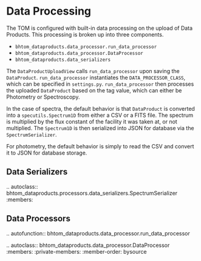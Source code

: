 # Data Processing

The TOM is configured with built-in data processing on the upload of Data Products. This processing is broken up into
three components.

* ``bhtom_dataproducts.data_processor.run_data_processor``
* ``bhtom_dataproducts.data_processor.DataProcessor``
* ``bhtom_dataproducts.data_serializers``

The ``DataProductUploadView`` calls ``run_data_processor`` upon saving the ``DataProduct``. ``run_data_processor``
instantiates the ``DATA_PROCESSOR_CLASS``, which can be specified in ``settings.py``. ``run_data_processor`` then
processes the uploaded ``DataProduct`` based on the tag value, which can either be Photometry or Spectroscopy.

In the case of spectra, the default behavior is that ``DataProduct`` is converted into a ``specutils.Spectrum1D`` from
either a CSV or a FITS file. The spectrum is multiplied by the flux constant of the facility it was taken at, or not
multiplied. The ``Spectrum1D`` is then serialized into JSON for database via the ``SpectrumSerializer``.

For photometry, the default behavior is simply to read the CSV and convert it to JSON for database storage.

Data Serializers
----------------

.. autoclass:: bhtom_dataproducts.processors.data_serializers.SpectrumSerializer
    :members:


Data Processors
---------------

.. autofunction:: bhtom_dataproducts.data_processor.run_data_processor

.. autoclass:: bhtom_dataproducts.data_processor.DataProcessor
    :members:
    :private-members:
    :member-order: bysource
